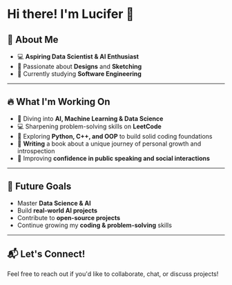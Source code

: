 # Hi there! I'm Lucifer 👋

## 🚀 About Me

- 💻 **Aspiring Data Scientist & AI Enthusiast**
- 🎨 Passionate about **Designs** and **Sketching**
- 📖 Currently studying **Software Engineering**
  
---

## 🔥 What I'm Working On

- 🌱 Diving into **AI, Machine Learning & Data Science**  
- 💻 Sharpening problem-solving skills on **LeetCode**
- 🚀 Exploring **Python, C++, and OOP** to build solid coding foundations
- 📝 **Writing** a book about a unique journey of personal growth and introspection
- 💬 Improving **confidence in public speaking and social interactions**

---

## 🌱 Future Goals

- Master **Data Science & AI**  
- Build **real-world AI projects**
- Contribute to **open-source projects**  
- Continue growing my **coding & problem-solving** skills

---

## 📬 Let's Connect!  
Feel free to reach out if you'd like to collaborate, chat, or discuss projects!

